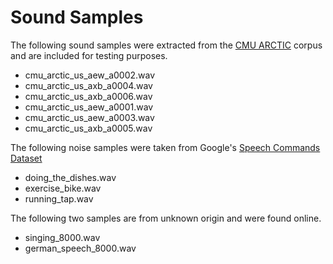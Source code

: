 Sound Samples
=============

The following sound samples were extracted from the [CMU ARCTIC](http://www.festvox.org/cmu_arctic/)
corpus and are included for testing purposes.

* cmu_arctic_us_aew_a0002.wav
* cmu_arctic_us_axb_a0004.wav
* cmu_arctic_us_axb_a0006.wav
* cmu_arctic_us_aew_a0001.wav
* cmu_arctic_us_aew_a0003.wav
* cmu_arctic_us_axb_a0005.wav

The following noise samples were taken from Google's [Speech Commands Dataset](https://research.googleblog.com/2017/08/launching-speech-commands-dataset.html)

* doing_the_dishes.wav
* exercise_bike.wav
* running_tap.wav

The following two samples are from unknown origin and were found online.

* singing_8000.wav
* german_speech_8000.wav
